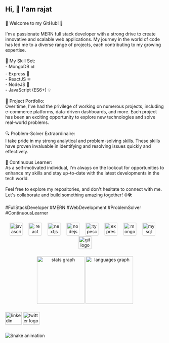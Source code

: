 <h2 align="left">Hi, 👋 I'am rajat</h2>

###

<p align="left">👋 Welcome to my GitHub! 🚀<br><br>I'm a passionate MERN full stack developer with a strong drive to create innovative and scalable web applications. My journey in the world of code has led me to a diverse range of projects, each contributing to my growing expertise.<br><br>🌟 My Skill Set:<br>- MongoDB 📊<br>- Express 🚀<br>- ReactJS ⚛️<br>- NodeJS 🚆<br>- JavaScript (ES6+) 💡<br><br>💼 Project Portfolio:<br>Over time, I've had the privilege of working on numerous projects, including e-commerce platforms, data-driven dashboards, and more. Each project has been an exciting opportunity to explore new technologies and solve real-world problems.<br><br>🔍 Problem-Solver Extraordinaire:<br>I take pride in my strong analytical and problem-solving skills. These skills have proven invaluable in identifying and resolving issues quickly and effectively.<br><br>💪 Continuous Learner:<br>As a self-motivated individual, I'm always on the lookout for opportunities to enhance my skills and stay up-to-date with the latest developments in the tech world.<br><br>Feel free to explore my repositories, and don't hesitate to connect with me. Let's collaborate and build something amazing together! 🌐🛠️<br><br>#FullStackDeveloper #MERN #WebDevelopment #ProblemSolver #ContinuousLearner</p>

###

<div align="center">
  <img src="https://cdn.jsdelivr.net/gh/devicons/devicon/icons/javascript/javascript-original.svg" height="40" alt="javascript logo"  />
  <img width="12" />
  <img src="https://cdn.jsdelivr.net/gh/devicons/devicon/icons/react/react-original.svg" height="40" alt="react logo"  />
  <img width="12" />
  <img src="https://cdn.jsdelivr.net/gh/devicons/devicon/icons/nextjs/nextjs-original.svg" height="40" alt="nextjs logo"  />
  <img width="12" />
  <img src="https://cdn.jsdelivr.net/gh/devicons/devicon/icons/nodejs/nodejs-original.svg" height="40" alt="nodejs logo"  />
  <img width="12" />
  <img src="https://cdn.jsdelivr.net/gh/devicons/devicon/icons/typescript/typescript-original.svg" height="40" alt="typescript logo"  />
  <img width="12" />
  <img src="https://cdn.jsdelivr.net/gh/devicons/devicon/icons/express/express-original.svg" height="40" alt="express logo"  />
  <img width="12" />
  <img src="https://cdn.jsdelivr.net/gh/devicons/devicon/icons/mongodb/mongodb-original.svg" height="40" alt="mongodb logo"  />
  <img width="12" />
  <img src="https://cdn.jsdelivr.net/gh/devicons/devicon/icons/mysql/mysql-original.svg" height="40" alt="mysql logo"  />
  <img width="12" />
  <img src="https://cdn.jsdelivr.net/gh/devicons/devicon/icons/git/git-original.svg" height="40" alt="git logo"  />
</div>

###

<div align="center">
  <img src="https://github-readme-stats.vercel.app/api?username=rajatjain22&hide_title=false&hide_rank=false&show_icons=true&include_all_commits=true&count_private=true&disable_animations=false&theme=dracula&locale=en&hide_border=false" height="150" alt="stats graph"  />
  <img src="https://github-readme-stats.vercel.app/api/top-langs?username=rajatjain22&locale=en&hide_title=false&layout=compact&card_width=320&langs_count=5&theme=dracula&hide_border=false" height="150" alt="languages graph"  />
</div>

###

<div align="left">
  <img src="https://raw.githubusercontent.com/maurodesouza/profile-readme-generator/master/src/assets/icons/social/linkedin/default.svg" width="52" height="40" alt="linkedin logo"  />
  <img src="https://raw.githubusercontent.com/maurodesouza/profile-readme-generator/master/src/assets/icons/social/twitter/default.svg" width="52" height="40" alt="twitter logo"  />
</div>

###

<img src="https://raw.githubusercontent.com/rajatjain22/rajatjain22/output/snake.svg" alt="Snake animation" />

###
